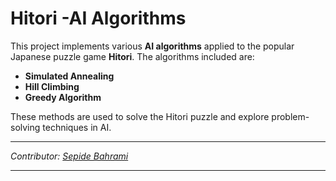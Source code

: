# Hitori -AI Algorithms

This project implements various **AI algorithms** applied to the popular Japanese puzzle game **Hitori**. The algorithms included are:

- **Simulated Annealing**
- **Hill Climbing**
- **Greedy Algorithm**

These methods are used to solve the Hitori puzzle and explore problem-solving techniques in AI.

---

*Contributor: [Sepide Bahrami](https://github.com/sepiidebahramii)*

---
